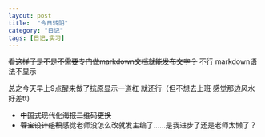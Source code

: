 ```yaml
---
layout: post
title:  "今日转阴"
category: "日记"
tags: [日记,实习]
---
```


~~看这样子是不是不需要专门做markdown文档就能发布文字？~~ 不行 markdown语法不显示

总之今天早上9点醒来做了抗原显示一道杠 就还行（但不想去上班 感觉那边风水好差tt)

- ~~中国式现代化海报二维码更换~~
- ~~蓉宝设计组稿~~感觉老师没怎么改就发主编了……是我进步了还是老师太懒了？

